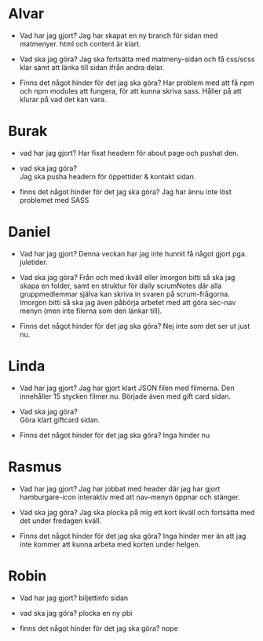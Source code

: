 # Alvar

   * Vad har jag gjort?
   Jag har skapat en ny branch för sidan med matmenyer. html och content är klart.

   * Vad ska jag göra?
   Jag ska fortsätta med matmeny-sidan och få css/scss klar samt att länka till sidan ifrån andra delar. 

   * Finns det något hinder för det jag ska göra?
   Har problem med att få npm och npm modules att fungera, för att kunna skriva sass. Håller på att klurar på vad det kan vara. 


# Burak

   * vad har jag gjort? 
   Har fixat headern för about page och pushat den.

   * vad ska jag göra?  
   Jag ska pusha headern för öppettider & kontakt sidan.

   * finns det något hinder för det jag ska göra?
   Jag har ännu inte löst problemet med SASS


# Daniel

   * Vad har jag gjort?
   Denna veckan har jag inte hunnit få något gjort pga. juletider.

   * Vad ska jag göra?
   Från och med ikväll eller imorgon bitti så ska jag skapa en folder, samt en struktur
   för daily scrumNotes där alla gruppmedlemmar själva kan skriva in svaren på scrum-frågorna.
   Imorgon bitti så ska jag även påbörja arbetet med att göra sec-nav menyn (men inte filerna som den länkar till).

   * Finns det något hinder för det jag ska göra?
   Nej inte som det ser ut just nu.


# Linda

   * Vad har jag gjort? 
   Jag har gjort klart JSON filen med filmerna. Den innehåller 15 stycken filmer nu.
   Började även med gift card sidan.

   * Vad ska jag göra?  
   Göra klart giftcard sidan.

   * Finns det något hinder för det jag ska göra?
   Inga hinder nu


# Rasmus

   * Vad har jag gjort?
   Jag har jobbat med header där jag har gjort hamburgare-icon interaktiv med att nav-menyn öppnar och stänger.

   * Vad ska jag göra? 
   Jag ska plocka på mig ett kort ikväll och fortsätta med det under fredagen kväll.

   * Finns det något hinder för det jag ska göra?
   Inga hinder mer än att jag inte kommer att kunna arbeta med korten under helgen.


# Robin

   * Vad har jag gjort?
    biljettinfo sidan

   * vad ska jag göra?
   plocka en ny pbi

   * finns det något hinder för det jag ska göra?
   nope


